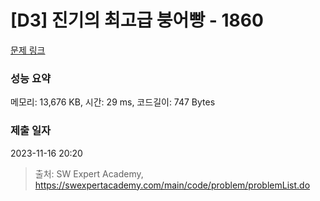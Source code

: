 # [D3] 진기의 최고급 붕어빵 - 1860 

[문제 링크](https://swexpertacademy.com/main/code/problem/problemDetail.do?contestProbId=AV5LsaaqDzYDFAXc) 

### 성능 요약

메모리: 13,676 KB, 시간: 29 ms, 코드길이: 747 Bytes

### 제출 일자

2023-11-16 20:20



> 출처: SW Expert Academy, https://swexpertacademy.com/main/code/problem/problemList.do